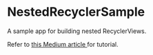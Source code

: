 # NestedRecyclerSample
A sample app for building nested RecyclerViews.

Refer to [this Medium article ](https://jakub-minarik.medium.com/nested-recycler-in-android-done-right-b101744e2a9a) for tutorial.
